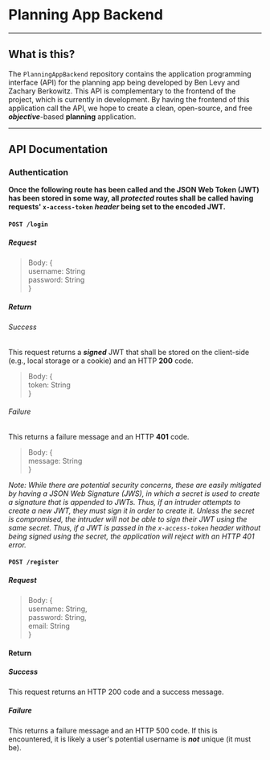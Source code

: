 # Planning App Backend
***
## What is this?
The `PlanningAppBackend` repository contains the application programming interface (API) for the planning app being developed by Ben Levy and Zachary Berkowitz.
This API is complementary to the frontend of the project, which is currently in development. By having the frontend of this application
call the API, we hope to create a clean, open-source, and free ***objective***-based **planning** application.
* * *
## API Documentation
### Authentication
**Once the following route has been called and the JSON Web Token (JWT) has been stored in some way, all *protected* routes shall 
be called having requests' `x-access-token` *header* being set to the encoded JWT.**  
#### `POST /login`
##### Request
> Body: {  
> username: String  
> password: String  
> }
##### Return
###### Success
This request returns a ***signed*** JWT that shall be stored on the client-side (e.g., local storage or a cookie) and an HTTP **200** code.
> Body: {  
> token: String  
> }
###### Failure
This returns a failure message and an HTTP **401** code.
> Body: {  
> message: String  
> }

*Note: While there are potential security concerns, these are easily mitigated by having a JSON Web Signature (JWS), in which a 
secret is used to create a signature that is appended to JWTs. Thus, if an intruder attempts to create a new JWT, they must sign it
in order to create it. Unless the secret is compromised, the intruder will not be able to sign their JWT using the same secret.
Thus, if a JWT is passed in the `x-access-token` header without being signed using the secret, the application will reject with 
an HTTP 401 error.*


#### `POST /register`
##### Request
> Body: {  
> username: String,  
> password: String,  
> email: String  
> }
#### Return
##### Success
This request returns an HTTP 200 code and a success message.
##### Failure
This returns a failure message and an HTTP 500 code. If this is encountered, it is likely a user's potential username is ***not*** unique (it must be).
